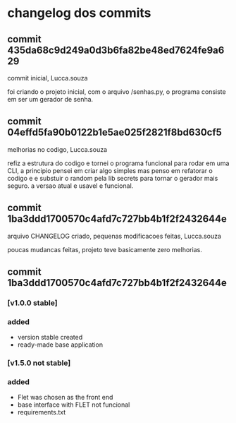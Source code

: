 # changelog dos commits

## commit 435da68c9d249a0d3b6fa82be48ed7624fe9a629
commit inicial, Lucca.souza

foi criando o projeto inicial, com o arquivo /senhas.py, o programa consiste em ser um gerador de senha.

## commit 04effd5fa90b0122b1e5ae025f2821f8bd630cf5
melhorias no codigo, Lucca.souza

refiz a estrutura do codigo e tornei o programa funcional para rodar em uma CLI, a principio pensei em criar algo simples mas penso em refatorar o codigo e e substuir o random pela lib secrets para tornar o gerador mais seguro.
a versao atual e usavel e funcional.

## commit 1ba3ddd1700570c4afd7c727bb4b1f2f2432644e
arquivo CHANGELOG criado, pequenas modificacoes feitas, Lucca.souza

poucas mudancas feitas, projeto teve basicamente zero melhorias.

## commit 1ba3ddd1700570c4afd7c727bb4b1f2f2432644e


### [v1.0.0 stable]
### added
- version stable created
- ready-made base application

### [v1.5.0 not stable]
### added
- Flet was chosen as the front end
- base interface with FLET not funcional
- requirements.txt